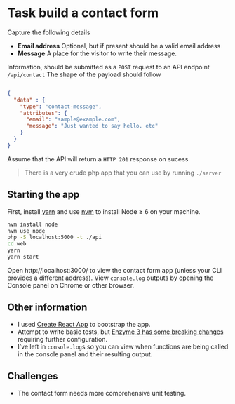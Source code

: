# Task build a contact form

Capture the following details

* **Email address** Optional, but if present should be a valid email address
* **Message** A place for the visitor to write their message.

Information, should be submitted as a `POST` request to an API endpoint `/api/contact`
The shape of the payload should follow

```json

{
  "data" : {
    "type": "contact-message",
    "attributes": {
      "email": "sample@example.com",
      "message": "Just wanted to say hello. etc"
    }
  }
}

```

Assume that the API will return a `HTTP 201` response on sucess

> There is a very crude php app that you can use by running `./server`

## Starting the app

First, install [yarn](https://yarnpkg.com/lang/en/docs/install/) and use [nvm](https://github.com/creationix/nvm#installation) to install Node ≥ 6 on your machine.

```bash
nvm install node
nvm use node
php -S localhost:5000 -t ./api
cd web
yarn
yarn start
```

Open http://localhost:3000/ to view the contact form app (unless your CLI provides a different address).
View `console.log` outputs by opening the Console panel on Chrome or other browser.

## Other information

- I used [Create React App](https://github.com/facebookincubator/create-react-app) to bootstrap the app.
- Attempt to write basic tests, but [Enzyme 3 has some breaking changes](https://github.com/facebookincubator/create-react-app/issues/3206) requiring further configuration.
- I’ve left in `console.log`s so you can view when functions are being called in the console panel and their resulting output.

## Challenges

- The contact form needs more comprehensive unit testing.
